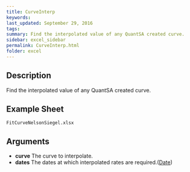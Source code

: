 ```yaml
---
title: CurveInterp
keywords:
last_updated: September 29, 2016
tags:
summary: Find the interpolated value of any QuantSA created curve.
sidebar: excel_sidebar
permalink: CurveInterp.html
folder: excel
---
```


## Description
Find the interpolated value of any QuantSA created curve.

<!--HUMAN EDIT START-->

<!--## Details-->

<!--HUMAN EDIT END-->

## Example Sheet

    FitCurveNelsonSiegel.xlsx

## Arguments

* **curve** The curve to interpolate.
* **dates** The dates at which interpolated rates are required.([Date](Date.html))

<!--HUMAN EDIT START-->

<!--## Validation-->

<!--HUMAN EDIT END-->

